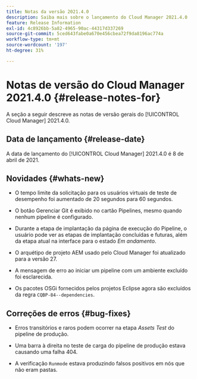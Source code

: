 ```yaml
---
title: Notas da versão 2021.4.0
description: Saiba mais sobre o lançamento do Cloud Manager 2021.4.0
feature: Release Information
exl-id: 4c8926bb-5a82-4965-90ac-44317d337269
source-git-commit: 5ced643fabe0a670e456cbea72f9da8196ac774a
workflow-type: tm+mt
source-wordcount: '197'
ht-degree: 31%

---
```


# Notas de versão do Cloud Manager 2021.4.0 {#release-notes-for}

A seção a seguir descreve as notas de versão gerais do [!UICONTROL Cloud Manager] 2021.4.0.

## Data de lançamento {#release-date}

A data de lançamento do [!UICONTROL Cloud Manager] 2021.4.0 é 8 de abril de 2021.

## Novidades {#whats-new}

* O tempo limite da solicitação para os usuários virtuais de teste de desempenho foi aumentado de 20 segundos para 60 segundos.

* O botão Gerenciar Git é exibido no cartão Pipelines, mesmo quando nenhum pipeline é configurado.

* Durante a etapa de implantação da página de execução do Pipeline, o usuário pode ver as etapas de implantação concluídas e futuras, além da etapa atual na interface para o estado *Em andamento*.

* O arquétipo de projeto AEM usado pelo Cloud Manager foi atualizado para a versão 27.

* A mensagem de erro ao iniciar um pipeline com um ambiente excluído foi esclarecida.

* Os pacotes OSGi fornecidos pelos projetos Eclipse agora são excluídos da regra `CQBP-84--dependencies`.

## Correções de erros {#bug-fixes}

* Erros transitórios e raros podem ocorrer na etapa *Assets Test* do pipeline de produção.

* Uma barra à direita no teste de carga do pipeline de produção estava causando uma falha 404.

* A verificação `Runmode` estava produzindo falsos positivos em nós que não eram pastas.
